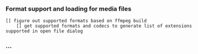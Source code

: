 ### Format support and loading for media files
```
[] figure out supported formats based on ffmpeg build 	
	[] get supported formats and codecs to generate list of extensions supported in open file dialog
```

### ...
